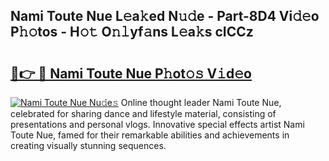 ## Nami Toute Nue L𝚎a𝚔ed N𝚞𝚍e - Part-8D4 Vi𝚍𝚎o P𝚑𝚘tos - H𝚘𝚝 O𝚗𝚕yf𝚊ns L𝚎a𝚔s cICCz

# <h2><a href="http://kfazca.oniu.top/?m=Nami+Toute+Nue">🔗👉 🔴 Nami Toute Nue P𝚑ot𝚘𝚜 V𝚒d𝚎o</a></h2>

[![Nami Toute Nue Nu𝚍e𝚜](https://i.imgur.com/0qMVB7G.gif)](http://kfazca.oniu.top/?m=Nami+Toute+Nue)
Online thought leader Nami Toute Nue, celebrated for sharing dance and lifestyle material, consisting of presentations and personal vlogs. Innovative special effects artist Nami Toute Nue, famed for their remarkable abilities and achievements in creating visually stunning sequences.  
